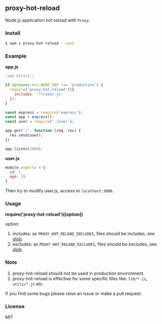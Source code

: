 ## proxy-hot-reload

Node.js application hot reload with `Proxy`.

### Install

```sh
$ npm i proxy-hot-reload --save
```

### Example

**app.js**

```js
'use strict';

if (process.env.NODE_ENV !== 'production') {
  require('proxy-hot-reload')({
    includes: '**/user.js'
  });
}

const express = require('express');
const app = express();
const user = require('./user');

app.get('/', function (req, res) {
  res.send(user);
})

app.listen(3000);
```

**user.js**

```js
module.exports = {
  id: 1,
  age: 19
}
```

Then try to modify user.js, access to `localhost:3000`.

### Usage

**require('proxy-hot-reload')([option])**

option:

1. includes: as `PROXY_HOT_RELOAD_INCLUDES`, files should be includes, see [glob](https://github.com/isaacs/node-glob).
2. excludes: as `PROXY_HOT_RELOAD_EXCLUDES`, files should be excludes, see [glob](https://github.com/isaacs/node-glob).

### Note

1. proxy-hot-reload should not be used in production environment.
2. proxy-hot-reload is effective for some specific files like: `lib/*.js`, `utils/*.js` etc.

If you find some bugs please raise an issue or make a pull request.

### License

MIT